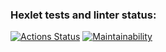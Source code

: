 ### Hexlet tests and linter status:
[![Actions Status](https://github.com/EmilMorua/python-project-50/workflows/hexlet-check/badge.svg)](https://github.com/EmilMorua/python-project-50/actions)
[![Maintainability](https://api.codeclimate.com/v1/badges/ad6ffcad69d43ac046c5/maintainability)](https://codeclimate.com/github/EmilMorua/python-project-50/maintainability)